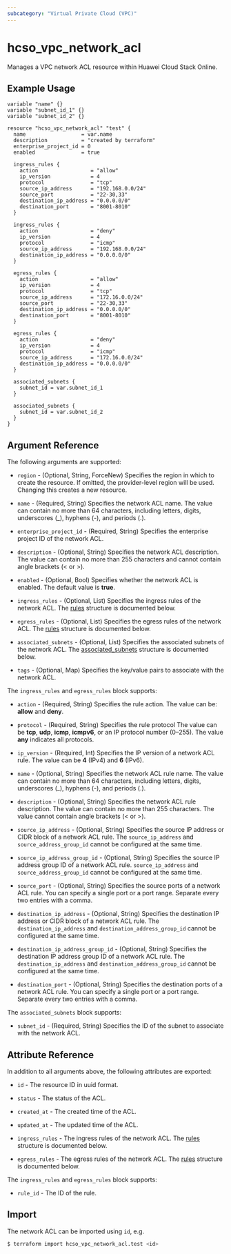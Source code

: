 ```yaml
---
subcategory: "Virtual Private Cloud (VPC)"
---
```


# hcso_vpc_network_acl

Manages a VPC network ACL resource within Huawei Cloud Stack Online.

## Example Usage

```hcl
variable "name" {}
variable "subnet_id_1" {}
variable "subnet_id_2" {}

resource "hcso_vpc_network_acl" "test" {
  name                  = var.name
  description           = "created by terraform"
  enterprise_project_id = 0
  enabled               = true

  ingress_rules {
    action                 = "allow"
    ip_version             = 4
    protocol               = "tcp"
    source_ip_address      = "192.168.0.0/24"
    source_port            = "22-30,33"
    destination_ip_address = "0.0.0.0/0"
    destination_port       = "8001-8010"
  }

  ingress_rules {
    action                 = "deny"
    ip_version             = 4
    protocol               = "icmp"
    source_ip_address      = "192.168.0.0/24"
    destination_ip_address = "0.0.0.0/0"
  }

  egress_rules {
    action                 = "allow"
    ip_version             = 4
    protocol               = "tcp"
    source_ip_address      = "172.16.0.0/24"
    source_port            = "22-30,33"
    destination_ip_address = "0.0.0.0/0"
    destination_port       = "8001-8010"
  }

  egress_rules {
    action                 = "deny"
    ip_version             = 4
    protocol               = "icmp"
    source_ip_address      = "172.16.0.0/24"
    destination_ip_address = "0.0.0.0/0"
  }
  
  associated_subnets {
    subnet_id = var.subnet_id_1
  }

  associated_subnets {
    subnet_id = var.subnet_id_2
  }
}
```

## Argument Reference

The following arguments are supported:

* `region` - (Optional, String, ForceNew) Specifies the region in which to create the resource.
  If omitted, the provider-level region will be used.
  Changing this creates a new resource.

* `name` - (Required, String) Specifies the network ACL name. The value can contain no more than 64 characters,
  including letters, digits, underscores (_), hyphens (-), and periods (.).

* `enterprise_project_id` - (Required, String) Specifies the enterprise project ID of the network ACL.

* `description` - (Optional, String) Specifies the network ACL description. The value can contain no more
  than 255 characters and cannot contain angle brackets (< or >).

* `enabled` - (Optional, Bool) Specifies whether the network ACL is enabled. The default value is **true**.

* `ingress_rules` - (Optional, List) Specifies the ingress rules of the network ACL.
  The [rules](#rules) structure is documented below.

* `egress_rules` - (Optional, List) Specifies the egress rules of the network ACL.
  The [rules](#rules) structure is documented below.

* `associated_subnets` - (Optional, List) Specifies the associated subnets of the network ACL.
  The [associated_subnets](#subnets) structure is documented below.

* `tags` - (Optional, Map) Specifies the key/value pairs to associate with the network ACL.

<a name="rules"></a>
The `ingress_rules` and `egress_rules` block supports:

* `action` - (Required, String) Specifies the rule action. The value can be: **allow** and **deny**.

* `protocol` - (Required, String) Specifies the rule protocol The value can be **tcp**, **udp**, **icmp**, **icmpv6**,
  or an IP protocol number (0–255). The value **any** indicates all protocols.

* `ip_version` - (Required, Int) Specifies the IP version of a network ACL rule.
  The value can be **4** (IPv4) and **6** (IPv6).

* `name` - (Optional, String) Specifies the network ACL rule name. The value can contain no more than 64 characters,
  including letters, digits, underscores (_), hyphens (-), and periods (.).

* `description` - (Optional, String) Specifies the network ACL rule description. The value can contain no more
  than 255 characters. The value cannot contain angle brackets (< or >).

* `source_ip_address` - (Optional, String) Specifies the source IP address or CIDR block of a network ACL rule.
 The `source_ip_address` and `source_address_group_id` cannot be configured at the same time.

* `source_ip_address_group_id` - (Optional, String) Specifies the source IP address group ID of a network ACL rule.
  `source_ip_address` and `source_address_group_id` cannot be configured at the same time.

* `source_port` - (Optional, String) Specifies the source ports of a network ACL rule.
  You can specify a single port or a port range. Separate every two entries with a comma.
  
* `destination_ip_address` - (Optional, String) Specifies the destination IP address or CIDR block of a network ACL rule.
  The `destination_ip_address` and `destination_address_group_id` cannot be configured at the same time.
  
* `destination_ip_address_group_id` - (Optional, String) Specifies the destination IP address group ID of a network ACL rule.
  The `destination_ip_address` and `destination_address_group_id` cannot be configured at the same time.

* `destination_port` - (Optional, String) Specifies the destination ports of a network ACL rule.
  You can specify a single port or a port range. Separate every two entries with a comma.

<a name="subnets"></a>
The `associated_subnets` block supports:

* `subnet_id` - (Required, String) Specifies the ID of the subnet to associate with the network ACL.

## Attribute Reference

In addition to all arguments above, the following attributes are exported:

* `id` - The resource ID in uuid format.

* `status` - The status of the ACL.

* `created_at` - The created time of the ACL.

* `updated_at` - The updated time of the ACL.

* `ingress_rules` - The ingress rules of the network ACL.
  The [rules](#rules_resp) structure is documented below.

* `egress_rules` - The egress rules of the network ACL.
  The [rules](#rules_resp) structure is documented below.

<a name="rules_resp"></a>
The `ingress_rules` and `egress_rules` block supports:

* `rule_id` - The ID of the rule.

## Import

The network ACL can be imported using `id`, e.g.

```bash
$ terraform import hcso_vpc_network_acl.test <id>
```
